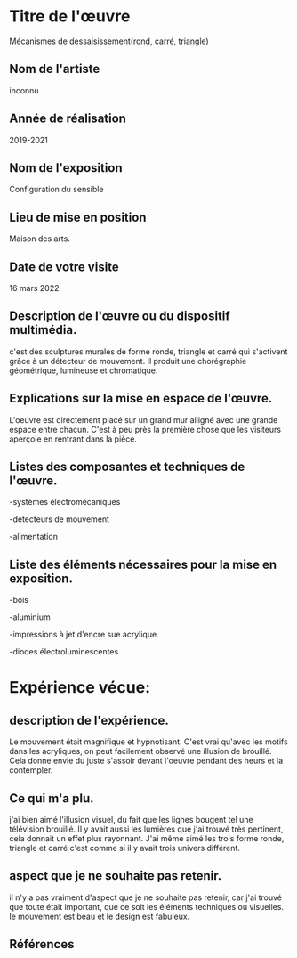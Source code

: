 
# Titre de l'œuvre
Mécanismes de dessaisissement(rond, carré, triangle)

## Nom de l'artiste
inconnu

## Année de réalisation
2019-2021

## Nom de l'exposition
Configuration du sensible

## Lieu de mise en position
Maison des arts.

## Date de votre visite
16 mars 2022

## Description de l'œuvre ou du dispositif multimédia.
c'est des sculptures murales de forme ronde, triangle et carré qui s'activent grâce à un détecteur de mouvement. Il produit une chorégraphie géométrique, lumineuse et chromatique.



## Explications sur la mise en espace de l'œuvre.
L'oeuvre est directement placé sur un grand mur alligné avec une grande espace entre chacun. C'est à peu près la première chose que les visiteurs aperçoie en rentrant dans la pièce. 

## Listes des composantes et techniques de l'œuvre.

-systèmes électromécaniques

-détecteurs de mouvement

-alimentation


## Liste des éléments nécessaires pour la mise en exposition.

-bois

-aluminium

-impressions à jet d'encre sue acrylique

-diodes électroluminescentes


# Expérience vécue:

## description de l'expérience.
Le mouvement était magnifique et hypnotisant. C'est vrai qu'avec les motifs dans les acryliques, on peut facilement observé une illusion de brouillé. Cela donne envie du juste s'assoir devant l'oeuvre pendant des heurs et la contempler.

## Ce qui m'a plu.
j'ai bien aimé l'illusion visuel, du fait que les lignes bougent tel une télévision brouillé. Il y avait aussi les lumières que j'ai trouvé très pertinent, cela donnait un effet plus rayonnant. J'ai même aimé les trois forme ronde, triangle et carré c'est comme si il y avait trois univers différent.

## aspect que je ne souhaite pas retenir.
il n'y a pas vraiment d'aspect que je ne souhaite pas retenir, car j'ai trouvé que toute était important, que ce soit les éléments techniques ou visuelles. le mouvement est beau et le design est fabuleux.

## Références


